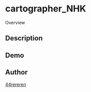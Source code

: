 cartographer_NHK
====

Overview






## Description

## Demo

## Author

[44rereren](https://github.com/44rereren)
